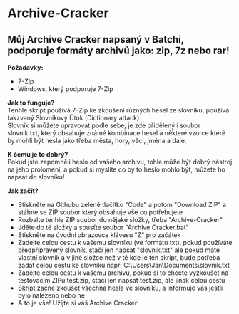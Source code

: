 # Archive-Cracker
## Můj Archive Cracker napsaný v Batchi, podporuje formáty archivů jako: zip, 7z nebo rar!
**Požadavky:**  
- 7-Zip
- Windows, který podporuje 7-Zip
    
**Jak to funguje?**  
Tenhle skript používá 7-Zip ke zkoušení různých hesel ze slovníku, používá takzvaný Slovníkový Útok (Dictionary attack)  
Slovník si můžete upravovat podle sebe, je zde přidělený i soubor slovnik.txt, který obsahuje známé kombinace hesel a některé vzorce které by mohli být hesla jako třeba města, hory, věci, jména a dále.  

**K čemu je to dobrý?**  
Pokud jste zapomněli heslo od vašeho archivu, tohle může být dobrý nástroj na jeho prolomení, a pokud si myslíte co by to heslo mohlo být, můžete ho napsat do slovníku!  

**Jak začít?**  
- Stiskněte na Githubu zelené tlačítko "Code" a potom "Download ZIP" a stáhne se ZIP soubor který obsahuje vše co potřebujete
- Rozbalte tenhle ZIP soubor do nějaké složky, třeba "Archive-Cracker"
- Jděte do té složky a spusťte soubor "Archive Cracker.bat"
- Stiskněte na úvodní obrazovce klávesu "Z" pro začátek
- Zadejte celou cestu k vašemu slovníku (ve formátu txt), pokud používáte předpřipravený slovník, stačí jen napsat "slovnik.txt" ale pokud máte vlastní slovník a v jiné složce než v té kde je ten skript, bude potřeba zadat celou cestu ke slovníku např: C:\Users\Jan\Documents\slovnik.txt
- Zadejte celou cestu k vašemu archivu, pokud si to chcete vyzkoušet na testovacím ZIPu test.zip, stačí jen napsat test.zip, ale jinak celou cestu
- Skript začne zkoušet všechna hesla ve slovníku, a informuje vás jestli bylo nalezeno nebo ne
- A to je vše! Užíjte si váš Archive Cracker!
